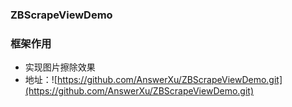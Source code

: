### ZBScrapeViewDemo

### 框架作用
 * 实现图片擦除效果
 * 地址：![https://github.com/AnswerXu/ZBScrapeViewDemo.git](https://github.com/AnswerXu/ZBScrapeViewDemo.git)
